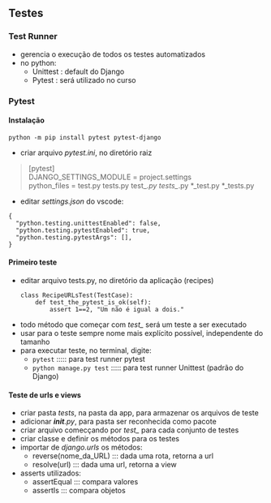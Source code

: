 ## Testes

### Test Runner

- gerencia o execução de todos os testes automatizados
- no python:
  - Unittest : default do Django
  - Pytest : será utilizado no curso

### Pytest

#### Instalação

   ``` python -m pip install pytest pytest-django ```
- criar arquivo *pytest.ini*,  no diretório raiz

> [pytest]<br>
> DJANGO_SETTINGS_MODULE = project.settings<br>
> python_files = test.py tests.py test_*.py tests_*.py *_test.py *_tests.py<br>

- editar *settings.json* do vscode:
```
{
  "python.testing.unittestEnabled": false,
  "python.testing.pytestEnabled": true,
  "python.testing.pytestArgs": [], 
}
```   

#### Primeiro teste

- editar arquivo tests.py, no diretório da aplicação (recipes)
    ```
    class RecipeURLsTest(TestCase):
        def test_the_pytest_is_ok(self):
            assert 1==2, "Um não é igual a dois."
    ```
- todo método que começar com *test_* será um teste a ser executado
- usar para o teste sempre nome mais explícito possível, independente do tamanho
- para executar teste, no terminal, digite:
  - ```pytest```                 ::::: para test runner pytest
  - ```python manage.py test```  ::::: para test runner Unittest (padrão do Django)
  
#### Teste de urls e views

- criar pasta *tests*, na pasta da app, para armazenar os arquivos de teste
- adicionar *__init__.py*, para pasta ser reconhecida como pacote
- criar arquivo comecçando por *test_* para cada conjunto de testes
- criar classe e definir os métodos para os testes 
- importar de *django.urls* os métodos:
  - reverse(nome_da_URL) ::: dada uma rota, retorna a url
  - resolve(url)  ::: dada uma url, retorna a view 
- asserts utilizados:
  - assertEqual ::: compara valores
  - assertIs  ::: compara objetos
